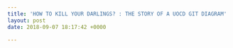 ```yaml
---
title: 'HOW TO KILL YOUR DARLINGS? : THE STORY OF A UOCD GIT DIAGRAM'
layout: post
date: 2018-09-07 18:17:42 +0000

---
```

